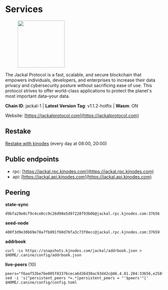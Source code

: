 # Services

<figure><img src="https://raw.githubusercontent.com/kj89/testnet_manuals/main/pingpub/logos/jackal.png" width="150" alt=""><figcaption></figcaption></figure>

The Jackal Protocol is a fast, scalable, and secure blockchain that empowers  individuals, developers, and enterprises to increase their data privacy and  cybersecurity posture without sacrificing ease of use. This protocol strives  to offer world-class applications to protect the planet's most important data–your data.

**Chain ID**: jackal-1 | **Latest Version Tag**: v1.1.2-hotfix | **Wasm**: ON

Website: [https://jackalprotocol.com](https://jackalprotocol.com)

## Restake

[Restake with kjnodes](https://restake.app/jackal/jklvaloper1tr3wm3mdkz0tda6t7vavqnn7fe2g4un0f67xmt) (every day at 08:00, 20:00)
## Public endpoints

* rpc: [https://jackal.rpc.kjnodes.com](https://jackal.rpc.kjnodes.com)
* api: [https://jackal.api.kjnodes.com](https://jackal.api.kjnodes.com)

## Peering

**state-sync**

```
d9bfa29e0cf9c4ce0cc9c26d98e5d97228f93b0b@jackal.rpc.kjnodes.com:37656
```

**seed-node**

```
400f3d9e30b69e78a7fb891f60d76fa3c73f0ecc@jackal.rpc.kjnodes.com:37659
```

**addrbook**
```
curl -Ls https://snapshots.kjnodes.com/jackal/addrbook.json > $HOME/.canine/config/addrbook.json
```

**live-peers** (10)
```
peers="f6aaf53be76e005f83376ceca6d26d30ac93d42c@46.4.81.204:33656,e258f57604c59fc02d07b9669ae64f00bb45a20c@162.205.240.139:37656,d9bfa29e0cf9c4ce0cc9c26d98e5d97228f93b0b@65.109.88.38:37656,0b8bbc839c20b07ac5999bca7d905d53274c5f2d@24.158.14.214:36656,8d59eb5f7ad207e59c06620f6e9e7b6760b56211@65.108.75.107:18656,fc905fe58d36875a833202ce53759d0ae6c11435@141.95.65.26:48656,0faa7f1099de2e02deebe09fcb52863056333265@144.202.72.17:26616,7574e0ab179fc6cc47ac89284f4641790218540e@18.163.165.245:26626,bc6ce122e5809b06dcf90742ee40091f3ee6bcee@142.132.248.253:42656,039a1c4f438c1ecc2dd901e7316d16fdafadfdab@104.193.254.36:27656"
sed -i 's|^persistent_peers *=.*|persistent_peers = "'$peers'"|' $HOME/.canine/config/config.toml
```
